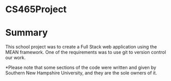 # CS465Project

# Summary
This school project was to create a Full Stack web application using the MEAN framework. One of the requirements was to use git to version control our work.  

*Please note that some sections of the code were written and given by Southern New Hampshire University, and they are the sole owners of it. 

